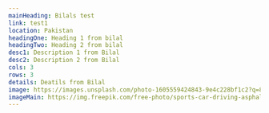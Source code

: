 ```yaml
---
mainHeading: Bilals test
link: test1
location: Pakistan
headingOne: Heading 1 from bilal
headingTwo: Heading 2 from bilal
desc1: D﻿escription 1 from Bilal
desc2: D﻿escription 2 from Bilal
cols: 3
rows: 3
details: D﻿eatils from Bilal
image: https://images.unsplash.com/photo-1605559424843-9e4c228bf1c2?q=80&w=1000&auto=format&fit=crop&ixlib=rb-4.0.3&ixid=M3wxMjA3fDB8MHxzZWFyY2h8MTF8fGNhcnN8ZW58MHx8MHx8fDA%3D
imageMain: https://img.freepik.com/free-photo/sports-car-driving-asphalt-road-night-generative-ai_188544-8052.jpg
---
```

